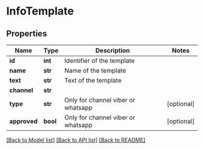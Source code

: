 # InfoTemplate


## Properties
Name | Type | Description | Notes
------------ | ------------- | ------------- | -------------
**id** | **int** | Identifier of  the template | 
**name** | **str** | Name of the template | 
**text** | **str** | Text of the template | 
**channel** | **str** |  | 
**type** | **str** | Only for channel viber or whatsapp | [optional] 
**approved** | **bool** | Only for channel viber or whatsapp | [optional] 


[[Back to Model list]](../../README.md#models) [[Back to API list]](../../README.md#available-methods) [[Back to README]](../../README.md)


